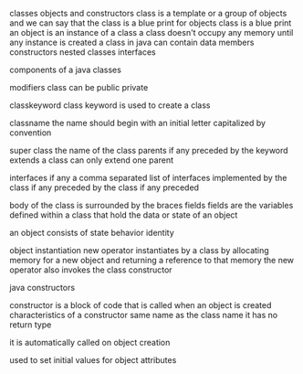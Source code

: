 classes
objects and constructors 
class is a template or a group of objects and we can say that the class is a blue print for objects
class is a blue print
an object is an instance of a class
a class doesn't occupy any memory until any instance is created
a class in java can contain data members constructors nested classes interfaces

components of a java classes

modifiers class can be public private

classkeyword class keyword is used to create a class

classname the name should begin with an initial letter capitalized by convention

super class the name of the class parents if any preceded by the keyword extends a class can only
extend one parent 

interfaces if any a comma separated list of interfaces implemented by the class if any preceded by the class if any preceded 

body of the class is surrounded by the braces 
fields fields are the variables defined within a class that hold the data or state of an object  

an object consists of 
state 
behavior 
identity


object instantiation 
new operator instantiates by a class by allocating memory for a new object and returning a reference to that memory the new operator also invokes the class constructor

java constructors

constructor is a block of code that is called when an object is created
characteristics of a constructor
same name as the class name
it has no return type

it is automatically called on object creation

used to set initial values for object attributes